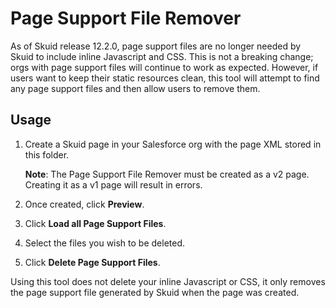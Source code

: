 # Page Support File Remover

As of Skuid release 12.2.0, page support files are no longer needed by Skuid to include inline Javascript and CSS. This is not a breaking change; orgs with page support files will continue to work as expected. However, if users want to keep their static resources clean, this tool will attempt to find any page support files and then allow users to remove them.

## Usage

1. Create a Skuid page in your Salesforce org with the page XML stored in this folder. 

   **Note**: The Page Support File Remover must be created as a v2 page. Creating it as a v1 page will result in errors.
   
1. Once created, click **Preview**.
1. Click **Load all Page Support Files**. 
1. Select the files you wish to be deleted.
1. Click **Delete Page Support Files**.

Using this tool does not delete your inline Javascript or CSS, it only removes the page support file generated by Skuid when the page was created.

